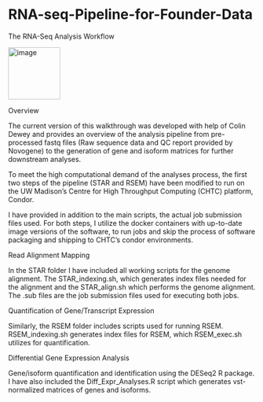 # RNA-seq-Pipeline-for-Founder-Data

The RNA-Seq Analysis Workflow

<img width="106" alt="image" src="https://github.com/charlesopara/RNA-seq-Pipeline-for-Founder-Data/assets/155677132/75818ea8-07e2-4d14-b1e7-158c737852d2">

Overview

The current version of this walkthrough was developed with help of Colin Dewey and provides an overview of the analysis pipeline from pre-processed fastq files (Raw sequence data and QC report provided by Novogene) to the generation of gene and isoform matrices for further downstream analyses. 

To meet the high computational demand of the analyses process, the first two steps of the pipeline (STAR and RSEM) have been modified to run on the UW Madison’s Centre for High Throughput Computing (CHTC) platform, Condor. 

I have provided in addition to the main scripts, the actual job submission files used. For both steps, I utilize the docker containers with up-to-date image versions of the software, to run jobs and skip the process of software packaging and shipping to CHTC’s condor environments.

Read Alignment Mapping 

In the STAR folder I have included all working scripts for the genome alignment. The STAR_indexing.sh, which generates index files needed for the alignment and the STAR_align.sh which performs the genome alignment. The .sub files are the job submission files used for executing both jobs.

Quantification of Gene/Transcript Expression

Similarly, the RSEM folder includes scripts used for running RSEM. RSEM_indexing.sh generates index files for RSEM, which  RSEM_exec.sh utilizes for quantification.

Differential Gene Expression Analysis 

Gene/isoform quantification and identification using the DESeq2 R package. I have also included the Diff_Expr_Analyses.R script which generates vst-normalized matrices of genes and isoforms. 


